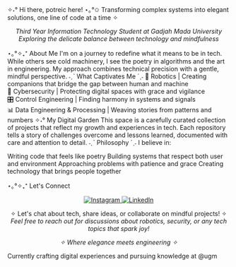 ✧˖° Hi there, potreic here! ⋆｡°✩
Transforming complex systems into elegant solutions, one line of code at a time ✧
<p align="center">
  <i>Third Year Information Technology Student at Gadjah Mada University</i>
  <br>
  <i>Exploring the delicate balance between technology and mindfulness</i>
</p>
⋆｡°✧₊⁺ About Me
I'm on a journey to redefine what it means to be in tech. While others see cold machinery, I see the poetry in algorithms and the art in engineering. My approach combines technical precision with a gentle, mindful perspective.
˗ˏˋ What Captivates Me ´ˎ˗
🤖 Robotics | Creating companions that bridge the gap between human and machine
<br>
🔐 Cybersecurity | Protecting digital spaces with grace and vigilance
<br>
🎛️ Control Engineering | Finding harmony in systems and signals
<br>
📊 Data Engineering & Processing | Weaving stories from patterns and numbers
✧˖° My Digital Garden
This space is a carefully curated collection of projects that reflect my growth and experiences in tech. Each repository tells a story of challenges overcome and lessons learned, documented with care and attention to detail.
˗ˏˋ Philosophy ´ˎ˗
I believe in:

Writing code that feels like poetry
Building systems that respect both user and environment
Approaching problems with patience and grace
Creating technology that brings people together

⋆｡°✧₊⁺ Let's Connect
<p align="center">
  <a href="https://instagram.com/potreic">
    <img src="https://img.shields.io/badge/Instagram-E4405F?style=for-the-badge&logo=instagram&logoColor=white" alt="Instagram"/>
  </a>
  <a href="https://www.linkedin.com/in/nibroosharyanto">
    <img src="https://img.shields.io/badge/LinkedIn-0077B5?style=for-the-badge&logo=linkedin&logoColor=white" alt="LinkedIn"/>
  </a>
</p>
<p align="center">
✧ Let's chat about tech, share ideas, or collaborate on mindful projects! ✧
<br>
<i>Feel free to reach out for discussions about robotics, security, or any tech topics that spark joy!</i>
</p>
<p align="center">
<i>✧ Where elegance meets engineering ✧</i>
</p>

Currently crafting digital experiences and pursuing knowledge at @ugm
